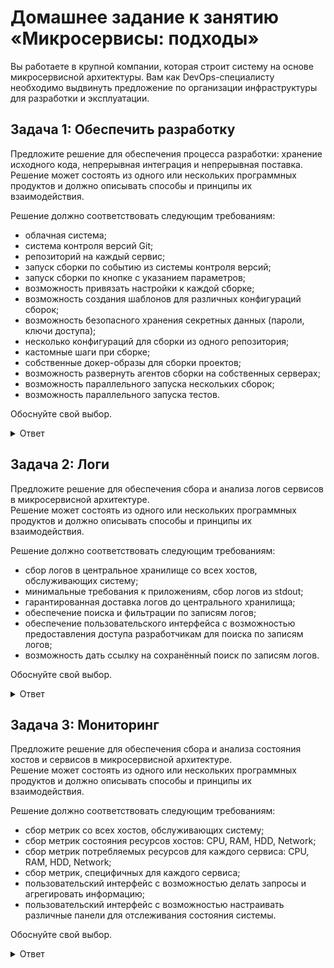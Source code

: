 # Домашнее задание к занятию «Микросервисы: подходы»

Вы работаете в крупной компании, которая строит систему на основе микросервисной архитектуры.
Вам как DevOps-специалисту необходимо выдвинуть предложение по организации инфраструктуры для разработки и эксплуатации.


## Задача 1: Обеспечить разработку

Предложите решение для обеспечения процесса разработки: хранение исходного кода, непрерывная интеграция и непрерывная поставка. 
Решение может состоять из одного или нескольких программных продуктов и должно описывать способы и принципы их взаимодействия.

Решение должно соответствовать следующим требованиям:
- облачная система;
- система контроля версий Git;
- репозиторий на каждый сервис;
- запуск сборки по событию из системы контроля версий;
- запуск сборки по кнопке с указанием параметров;
- возможность привязать настройки к каждой сборке;
- возможность создания шаблонов для различных конфигураций сборок;
- возможность безопасного хранения секретных данных (пароли, ключи доступа);
- несколько конфигураций для сборки из одного репозитория;
- кастомные шаги при сборке;
- собственные докер-образы для сборки проектов;
- возможность развернуть агентов сборки на собственных серверах;
- возможность параллельного запуска нескольких сборок;
- возможность параллельного запуска тестов.

Обоснуйте свой выбор.   

<details>
<summary>Ответ</summary>
<br>

В целом все современные популярные решения для процесса разработки +/- обеспечивают требования предъявляемые к системе.

Это такие системы как:
- GitLab Ci/CD, для использования собственных докер образов можно использовать docker hub или artifactory
- Azure DevOps Services, для использования собственных докер образов можно использовать docker hub или artifactory
- TeamCity, но помимо использования отдельного хранилища для собственных образов необходимо подключать и системы 
контроля версий, например GitHub.

На основе свое опыта работы, я бы предложил использовать Gitlab Ci/CD, имеет наибольшую гибкость в настройке процессов и позволяет 
управлять и использовать все необходимые инструменты в одном окружении.


</details>    

## Задача 2: Логи   

Предложите решение для обеспечения сбора и анализа логов сервисов в микросервисной архитектуре.   
Решение может состоять из одного или нескольких программных продуктов и должно описывать способы и принципы их взаимодействия.   

Решение должно соответствовать следующим требованиям:   
- сбор логов в центральное хранилище со всех хостов, обслуживающих систему;  
- минимальные требования к приложениям, сбор логов из stdout;   
- гарантированная доставка логов до центрального хранилища;   
- обеспечение поиска и фильтрации по записям логов;   
- обеспечение пользовательского интерфейса с возможностью предоставления доступа разработчикам для поиска по записям логов;   
- возможность дать ссылку на сохранённый поиск по записям логов.   

Обоснуйте свой выбор.    

<details>
<summary>Ответ</summary>
<br>   

На мой взгляд лучшим решением будет стек ELK. 

Состав:
FileBeat - агент, собирающий данные с машины и направляющий в Logstash.   
Logstash - служба орабатывающая данные: фильтрует, парсит на составляющие поля, агрегирует строки, обогащает данные при необходимости и т.п. передает данные в системы потребители при необходимости.   
Elasticsearch - инструмент аналитики и полнотекстового поиска, позволяет хранить, оперативно получать нужные данные больших объемов.   
Kibana - Web визуальный инструмент для Elasticsearch, позволяет управлять индексами Elasticsearch, выполнять непосредственный визуальный поиск, строить Dashbord-ы для удобства оперативного анализа логов (данных).         

</details>    

## Задача 3: Мониторинг   

Предложите решение для обеспечения сбора и анализа состояния хостов и сервисов в микросервисной архитектуре.   
Решение может состоять из одного или нескольких программных продуктов и должно описывать способы и принципы их взаимодействия.   

Решение должно соответствовать следующим требованиям:   
- сбор метрик со всех хостов, обслуживающих систему;   
- сбор метрик состояния ресурсов хостов: CPU, RAM, HDD, Network;   
- сбор метрик потребляемых ресурсов для каждого сервиса: CPU, RAM, HDD, Network;   
- сбор метрик, специфичных для каждого сервиса;   
- пользовательский интерфейс с возможностью делать запросы и агрегировать информацию;   
- пользовательский интерфейс с возможностью настраивать различные панели для отслеживания состояния системы.   

Обоснуйте свой выбор.   

<details>
<summary>Ответ</summary>
<br>   

На мой взгляд лучшим решением будет связка Prometheus + Grafana.   

- Prometheus с его многочисленными exporter позволит собирать и хранить метрики с чего угодно дополняя их своими 
кастомными метриками, а при необходимости можно написать свой exporter
- Grafana - это мощное средство визуализации метрик хранящихся в Prometheus, позволяющее создавать свои панели и 
дашборды, или даже подобрать готовые. Так же Grafana позволяет настроить нотификации при возникновении предупреждений 
и включать в них снимки панелей, что бы наглядно видеть проблему не посещая саму систему

Преимущества:    
- красивая визуализация(Grafana)   
- широкоизвестный стек   
- большое количество собираемых метрик   
- Удобный UI.    

</details>  
